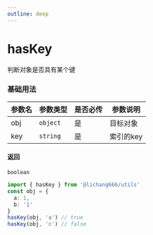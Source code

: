 ```yaml
---
outline: deep
---
```


# hasKey

判断对象是否具有某个键

### 基础用法

| 参数名 | 参数类型 | 是否必传 | 参数说明  |
| ------ | -------- | -------- | --------- |
| obj    | `object` | 是       | 目标对象  |
| key    | `string` | 是       | 索引的key |

#### 返回

`boolean`

```ts
import { hasKey } from '@lichang666/utils'
const obj = {
  a: 1,
  b: '1'
}
hasKey(obj, 'a') // true
hasKey(obj, 'c') // false
```

